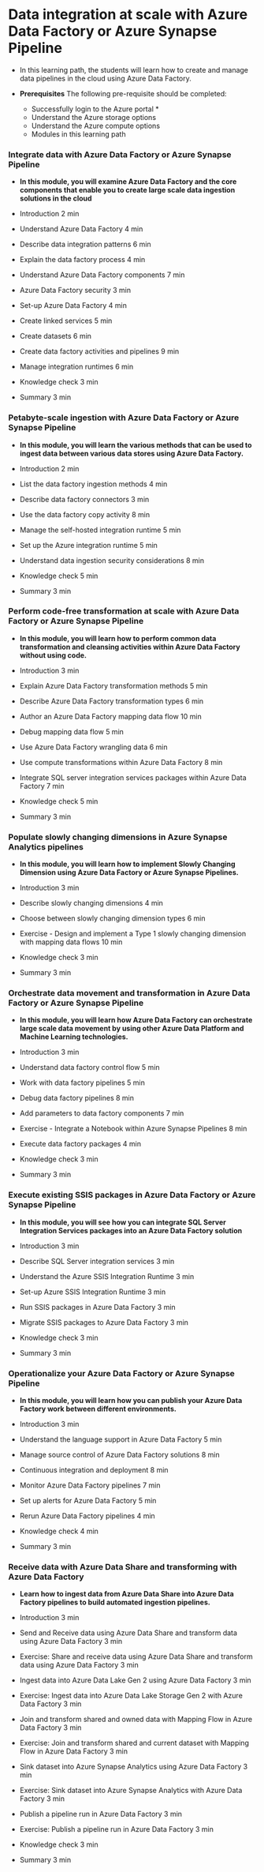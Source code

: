# Data integration at scale with Azure Data Factory or Azure Synapse Pipeline 

* In this learning path, the students will learn how to create and manage data pipelines in the cloud using Azure Data Factory. 

* **Prerequisites**
The following pre-requisite should be completed: 
    * Successfully login to the Azure portal * 
    * Understand the Azure storage options 
    * Understand the Azure compute options 
    * Modules in this learning path 


### Integrate data with Azure Data Factory or Azure Synapse Pipeline 
* **In this module, you will examine Azure Data Factory and the core components that enable you to create large scale data ingestion solutions in the cloud**

* Introduction 2 min 
* Understand Azure Data Factory 4 min 
* Describe data integration patterns 6 min 
* Explain the data factory process 4 min 
* Understand Azure Data Factory components 7 min 
* Azure Data Factory security 3 min 
* Set-up Azure Data Factory 4 min 
* Create linked services 5 min 
* Create datasets 6 min 
* Create data factory activities and pipelines 9 min 
* Manage integration runtimes 6 min 
* Knowledge check 3 min 
* Summary 3 min 


### Petabyte-scale ingestion with Azure Data Factory or Azure Synapse Pipeline 
* **In this module, you will learn the various methods that can be used to ingest data between various data stores using Azure Data Factory.**

* Introduction 2 min 
* List the data factory ingestion methods 4 min 
* Describe data factory connectors 3 min 
* Use the data factory copy activity 8 min 
* Manage the self-hosted integration runtime 5 min 
* Set up the Azure integration runtime 5 min 
* Understand data ingestion security considerations 8 min 
* Knowledge check 5 min 
* Summary 3 min 


### Perform code-free transformation at scale with Azure Data Factory or Azure Synapse Pipeline 
* **In this module, you will learn how to perform common data transformation and cleansing activities within Azure Data Factory without using code.**

* Introduction 3 min 
* Explain Azure Data Factory transformation methods 5 min 
* Describe Azure Data Factory transformation types 6 min 
* Author an Azure Data Factory mapping data flow 10 min 
* Debug mapping data flow 5 min 
* Use Azure Data Factory wrangling data 6 min 
* Use compute transformations within Azure Data Factory 8 min 
* Integrate SQL server integration services packages within Azure Data Factory 7 min 
* Knowledge check 5 min 
* Summary 3 min 


### Populate slowly changing dimensions in Azure Synapse Analytics pipelines 
* **In this module, you will learn how to implement Slowly Changing Dimension using Azure Data Factory or Azure Synapse Pipelines.**

* Introduction 3 min 
* Describe slowly changing dimensions 4 min 
* Choose between slowly changing dimension types 6 min 
* Exercise - Design and implement a Type 1 slowly changing dimension with mapping data flows 10 min 
* Knowledge check 3 min 
* Summary 3 min 


### Orchestrate data movement and transformation in Azure Data Factory or Azure Synapse Pipeline 
* **In this module, you will learn how Azure Data Factory can orchestrate large scale data movement by using other Azure Data Platform and Machine Learning technologies.**

* Introduction 3 min 
* Understand data factory control flow 5 min 
* Work with data factory pipelines 5 min 
* Debug data factory pipelines 8 min 
* Add parameters to data factory components 7 min 
* Exercise - Integrate a Notebook within Azure Synapse Pipelines 8 min 
* Execute data factory packages 4 min 
* Knowledge check 3 min 
* Summary 3 min 


### Execute existing SSIS packages in Azure Data Factory or Azure Synapse Pipeline 
* **In this module, you will see how you can integrate SQL Server Integration Services packages into an Azure Data Factory solution**

* Introduction 3 min
* Describe SQL Server integration services 3 min
* Understand the Azure SSIS Integration Runtime 3 min
* Set-up Azure SSIS Integration Runtime 3 min
* Run SSIS packages in Azure Data Factory 3 min
* Migrate SSIS packages to Azure Data Factory 3 min
* Knowledge check 3 min
* Summary 3 min


### Operationalize your Azure Data Factory or Azure Synapse Pipeline 
* **In this module, you will learn how you can publish your Azure Data Factory work between different environments.**

* Introduction 3 min 
* Understand the language support in Azure Data Factory 5 min 
* Manage source control of Azure Data Factory solutions 8 min 
* Continuous integration and deployment 8 min 
* Monitor Azure Data Factory pipelines 7 min 
* Set up alerts for Azure Data Factory 5 min 
* Rerun Azure Data Factory pipelines 4 min 
* Knowledge check 4 min 
* Summary 3 min 


### Receive data with Azure Data Share and transforming with Azure Data Factory 
* **Learn how to ingest data from Azure Data Share into Azure Data Factory pipelines to build automated ingestion pipelines.**

* Introduction 3 min 
* Send and Receive data using Azure Data Share and transform data using Azure Data Factory 3 min 
* Exercise: Share and receive data using Azure Data Share and transform data using Azure Data Factory 3 min 
* Ingest data into Azure Data Lake Gen 2 using Azure Data Factory 3 min 
* Exercise: Ingest data into Azure Data Lake Storage Gen 2 with Azure Data Factory 3 min 
* Join and transform shared and owned data with Mapping Flow in Azure Data Factory 3 min 
* Exercise: Join and transform shared and current dataset with Mapping Flow in Azure Data Factory 3 min 
* Sink dataset into Azure Synapse Analytics using Azure Data Factory 3 min 
* Exercise: Sink dataset into Azure Synapse Analytics with Azure Data Factory 3 min 
* Publish a pipeline run in Azure Data Factory 3 min 
* Exercise: Publish a pipeline run in Azure Data Factory 3 min 
* Knowledge check 3 min 
* Summary 3 min 

